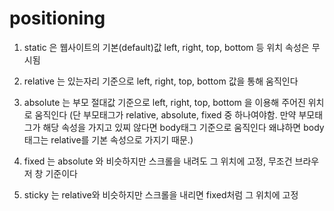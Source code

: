 # positioning

1. static 은 웹사이트의 기본(default)값 left, right, top, bottom 등 위치 속성은 무시됨 

2. relative 는 있는자리 기준으로 left, right, top, bottom
값을 통해 움직인다

3. absolute 는 부모 절대값 기준으로 left, right, top, bottom
을 이용해 주어진 위치로 움직인다
(단 부모태그가 relative, absolute, fixed 중 하나여야함.
만약 부모태그가 해당 속성을 가지고 있찌 않다면 body태그 기준으로
움직인다 왜냐하면 body태그는 relative를 기본 속성으로 가지기 때문.)

4. fixed 는 absolute 와 비슷하지만 스크롤을 내려도 그 위치에 고정, 무조건 브라우저 창 기준이다

5. sticky 는 relative와 비슷하지만 스크롤을 내리면 fixed처럼
   그 위치에 고정
